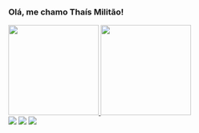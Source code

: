 ### Olá, me chamo Thaís Militão!
<!--
**ThaisMilitao/ThaisMilitao** is a ✨ _special_ ✨ repository because its `README.md` (this file) appears on your GitHub profile.

Here are some ideas to get you started:

- 🔭 I’m currently working on ...
- 🌱 I’m currently learning ...
- 👯 I’m looking to collaborate on ...
- 🤔 I’m looking for help with ...
- 💬 Ask me about ...
- 📫 How to reach me: ...
- 😄 Pronouns: ...
- ⚡ Fun fact: ...
-->
<div>
<a href="https://github.com/ThaisMilitao">
<img loading="lazy" height="180em" src="https://github-readme-stats.vercel.app/api/top-langs/?username=ThaisMilitao&layout=compact&langs_count=7&theme=dracula"/>
<img loading="lazy" height="180em" src="https://github-readme-stats.vercel.app/api?username=ThaisMilitao&show_icons=true&theme=dracula&include_all_commits=true&count_private=true"/>
</div>

<div>
<a href="https://instagram.com/_thaismilitao" target="_blank"><img loading="lazy" src="https://img.shields.io/badge/-Instagram-%23E4405F?style=for-the-badge&logo=instagram&logoColor=white" target="_blank"></a>
<a href = "mailto:thaiskarolayne14@gmail.com"><img loading="lazy" src="https://img.shields.io/badge/Gmail-D14836?style=for-the-badge&logo=gmail&logoColor=white" target="_blank"></a>
<a href="https://www.linkedin.com/in/thaís-militão-8b559b235" target="_blank"><img loading="lazy" src="https://img.shields.io/badge/-LinkedIn-%230077B5?style=for-the-badge&logo=linkedin&logoColor=white" target="_blank"></a>   
</div>
